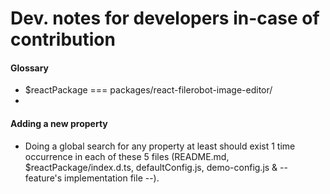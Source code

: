# Dev. notes for developers in-case of contribution

#### Glossary
- $reactPackage === packages/react-filerobot-image-editor/
- 

#### Adding a new property

- Doing a global search for any property at least should exist 1 time occurrence in each of these 5 files (README.md, $reactPackage/index.d.ts, defaultConfig.js, demo-config.js & -- feature's implementation file --).